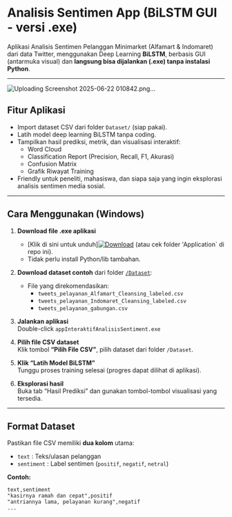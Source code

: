 # Analisis Sentimen App (BiLSTM GUI - versi .exe)

Aplikasi Analisis Sentimen Pelanggan Minimarket (Alfamart & Indomaret) dari data Twitter, menggunakan Deep Learning **BiLSTM**, berbasis GUI (antarmuka visual) dan **langsung bisa dijalankan (.exe) tanpa instalasi Python**.

---
![Uploading Screenshot 2025-06-22 010842.png…]()

## Fitur Aplikasi

- Import dataset CSV dari folder `Dataset/` (siap pakai).
- Latih model deep learning BiLSTM tanpa coding.
- Tampilkan hasil prediksi, metrik, dan visualisasi interaktif:
  - Word Cloud
  - Classification Report (Precision, Recall, F1, Akurasi)
  - Confusion Matrix
  - Grafik Riwayat Training
- Friendly untuk peneliti, mahasiswa, dan siapa saja yang ingin eksplorasi analisis sentimen media sosial.

---

## Cara Menggunakan (Windows)

1. **Download file .exe aplikasi**
   - [Klik di sini untuk unduh][![Download](https://img.shields.io/badge/Download%20File%20Exe-Google%20Drive-blue?logo=google-drive)](https://drive.google.com/file/d/1oEa-mEnayVHquJGav-HOYQ-oZAowvmnS/view?usp=sharing) (atau cek folder 'Application` di repo ini).
   - Tidak perlu install Python/lib tambahan.

2. **Download dataset contoh** dari folder [`/Dataset`](./Dataset):
   - File yang direkomendasikan:
     - `tweets_pelayanan_Alfamart_Cleansing_labeled.csv`
     - `tweets_pelayanan_Indomaret_Cleansing_labeled.csv`
     - `tweets_pelayanan_gabungan.csv`

3. **Jalankan aplikasi**  
   Double-click `appInteraktifAnalisisSentiment.exe`

4. **Pilih file CSV dataset**  
   Klik tombol **“Pilih File CSV”**, pilih dataset dari folder `/Dataset`.

5. **Klik “Latih Model BiLSTM”**  
   Tunggu proses training selesai (progres dapat dilihat di aplikasi).

6. **Eksplorasi hasil**  
   Buka tab “Hasil Prediksi” dan gunakan tombol-tombol visualisasi yang tersedia.

---

## Format Dataset

Pastikan file CSV memiliki **dua kolom** utama:  
- `text` : Teks/ulasan pelanggan  
- `sentiment` : Label sentimen (`positif`, `negatif`, `netral`)

**Contoh:**
```csv
text,sentiment
"kasirnya ramah dan cepat",positif
"antriannya lama, pelayanan kurang",negatif
...

